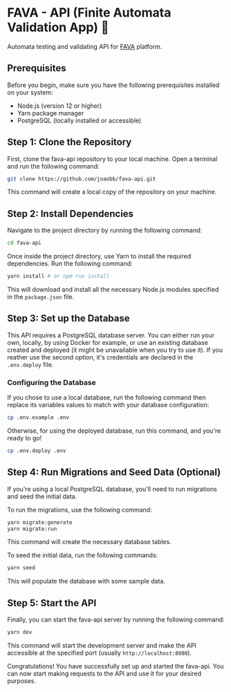 # FAVA - API (Finite Automata Validation App) 🫘

Automata testing and validating API for [FAVA](https://fava.vercel.app/) platform.

## Prerequisites

Before you begin, make sure you have the following prerequisites installed on your system:

- Node.js (version 12 or higher)
- Yarn package manager
- PostgreSQL (locally installed or accessible)

## Step 1: Clone the Repository

First, clone the fava-api repository to your local machine. Open a terminal and run the following command:

```bash
git clone https://github.com/joaobb/fava-api.git
```

This command will create a local copy of the repository on your machine.

## Step 2: Install Dependencies

Navigate to the project directory by running the following command:

```bash
cd fava-api
```

Once inside the project directory, use Yarn to install the required dependencies. Run the following command:

```bash
yarn install # or npm run install
```

This will download and install all the necessary Node.js modules specified in the `package.json` file.

## Step 3: Set up the Database

This API requires a PostgreSQL database server. You can either run your own, locally, by using Docker for example, or use an existing database created and deployed (it might be unavailable when you try to use it). If you reather use the second option, it's credentials are declared in the `.env.deploy` file.

### Configuring the Database

If you chose to use a local database, run the following command then replace its variables values to match with your database configuration:
```bash
cp .env.example .env
```
Otherwise, for using the deployed database, run this command, and you're ready to go!
```bash
cp .env.deploy .env
```

## Step 4: Run Migrations and Seed Data (Optional)

If you're using a local PostgreSQL database, you'll need to run migrations and seed the initial data.

To run the migrations, use the following command:

```bash
yarn migrate:generate
yarn migrate:run
```

This command will create the necessary database tables.

To seed the initial data, run the following commands:

```bash
yarn seed
```

This will populate the database with some sample data.

## Step 5: Start the API

Finally, you can start the fava-api server by running the following command:

```bash
yarn dev
```

This command will start the development server and make the API accessible at the specified port (usually `http://localhost:8080`).

Congratulations! You have successfully set up and started the fava-api. You can now start making requests to the API and use it for your desired purposes.
